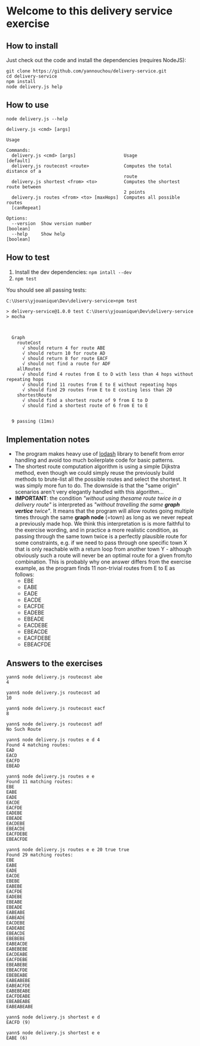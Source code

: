 # Welcome to this delivery service exercise

## How to install

Just check out the code and install the dependencies (requires NodeJS):

```
git clone https://github.com/yannouchou/delivery-service.git
cd delivery-service
npm install
node delivery.js help
```

## How to use

```
node delivery.js --help

delivery.js <cmd> [args]

Usage

Commands:
  delivery.js <cmd> [args]                  Usage                      [default]
  delivery.js routecost <route>             Computes the total distance of a
                                            route
  delivery.js shortest <from> <to>          Computes the shortest route between
                                            2 points
  delivery.js routes <from> <to> [maxHops]  Computes all possible routes
  [canRepeat]

Options:
  --version  Show version number                                       [boolean]
  --help     Show help                                                 [boolean]
```

## How to test

1. Install the dev dependencies: `npm intall --dev`
1. `npm test`

You should see all passing tests:
```
C:\Users\yjouanique\Dev\delivery-service>npm test

> delivery-service@1.0.0 test C:\Users\yjouanique\Dev\delivery-service
> mocha



  Graph
    routeCost
      √ should return 4 for route ABE
      √ should return 10 for route AD
      √ should return 8 for route EACF
      √ should not find a route for ADF
    allRoutes
      √ should find 4 routes from E to D with less than 4 hops without repeating hops
      √ should find 11 routes from E to E without repeating hops
      √ should find 29 routes from E to E costing less than 20
    shortestRoute
      √ should find a shortest route of 9 from E to D
      √ should find a shortest route of 6 from E to E


  9 passing (11ms)
```

## Implementation notes

* The program makes heavy use of [lodash](https://lodash.com/) library to benefit from error handling and avoid too much boilerplate code for basic patterns.
* The shortest route computation algorithm is using a simple Dijkstra method, even though we could simply reuse the previously build methods to brute-list all the possible routes and select the shortest. It was simply more fun to do. The downside is that the "same origin" scenarios aren't very elegantly handled with this algorithm...
* **IMPORTANT**: the condition *"without​ ​using​ ​the​ ​same​ ​route​ ​twice​ ​in​ ​a​ ​delivery​ ​route"* is interpreted as *"without travelling the same **graph vertice** twice"*. It means that the program will allow routes going multiple times through the same **graph node** (=town) as long as we never repeat a previously made hop. We think this interpretation is is more faithful to the exercise wording, and in practice a more realistic condition, as passing through the same town twice is a perfectly plausible route for some constraints, e.g. if we need to pass through one specific town X that is only reachable with a return loop from another town Y - although obviously such a route will never be an optimal route for a given from/to combination. This is probably why one answer differs from the exercise example, as the program finds 11 non-trivial routes from E to E as follows:
  * EBE
  * EABE
  * EADE
  * EACDE
  * EACFDE
  * EADEBE
  * EBEADE
  * EACDEBE
  * EBEACDE
  * EACFDEBE
  * EBEACFDE

## Answers to the exercises

```
yann$ node delivery.js routecost abe
4

yann$ node delivery.js routecost ad
10

yann$ node delivery.js routecost eacf
8

yann$ node delivery.js routecost adf
No Such Route

yann$ node delivery.js routes e d 4
Found 4 matching routes:
EAD
EACD
EACFD
EBEAD

yann$ node delivery.js routes e e
Found 11 matching routes:
EBE
EABE
EADE
EACDE
EACFDE
EADEBE
EBEADE
EACDEBE
EBEACDE
EACFDEBE
EBEACFDE

yann$ node delivery.js routes e e 20 true true
Found 29 matching routes:
EBE
EABE
EADE
EACDE
EBEBE
EABEBE
EACFDE
EADEBE
EBEABE
EBEADE
EABEABE
EABEADE
EACDEBE
EADEABE
EBEACDE
EBEBEBE
EABEACDE
EABEBEBE
EACDEABE
EACFDEBE
EBEABEBE
EBEACFDE
EBEBEABE
EABEABEBE
EABEACFDE
EABEBEABE
EACFDEABE
EBEABEABE
EABEABEABE

yann$ node delivery.js shortest e d
EACFD (9)

yann$ node delivery.js shortest e e
EABE (6)
```
